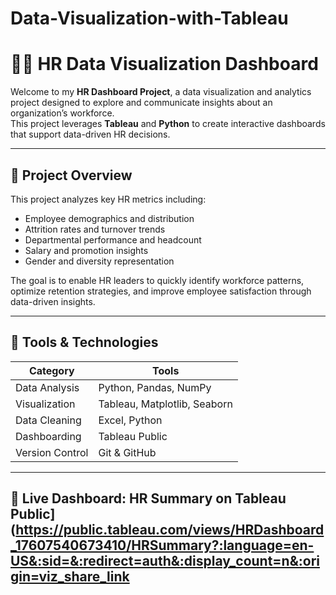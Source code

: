 # Data-Visualization-with-Tableau
# 👩‍💼 HR Data Visualization Dashboard

Welcome to my **HR Dashboard Project**, a data visualization and analytics project designed to explore and communicate insights about an organization’s workforce.  
This project leverages **Tableau** and **Python** to create interactive dashboards that support data-driven HR decisions.

---

## 🚀 Project Overview

This project analyzes key HR metrics including:
- Employee demographics and distribution  
- Attrition rates and turnover trends  
- Departmental performance and headcount  
- Salary and promotion insights  
- Gender and diversity representation  

The goal is to enable HR leaders to quickly identify workforce patterns, optimize retention strategies, and improve employee satisfaction through data-driven insights.

---

## 🧰 Tools & Technologies

| Category | Tools |
|-----------|-------|
| Data Analysis | Python, Pandas, NumPy |
| Visualization | Tableau, Matplotlib, Seaborn |
| Data Cleaning | Excel, Python |
| Dashboarding | Tableau Public |
| Version Control | Git & GitHub |

---

## 🔗 Live Dashboard: HR Summary on Tableau Public](https://public.tableau.com/views/HRDashboard_17607540673410/HRSummary?:language=en-US&:sid=&:redirect=auth&:display_count=n&:origin=viz_share_link

